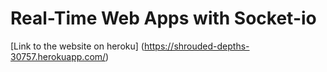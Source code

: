 # Real-Time Web Apps with Socket-io

[Link to the website on heroku] (https://shrouded-depths-30757.herokuapp.com/)